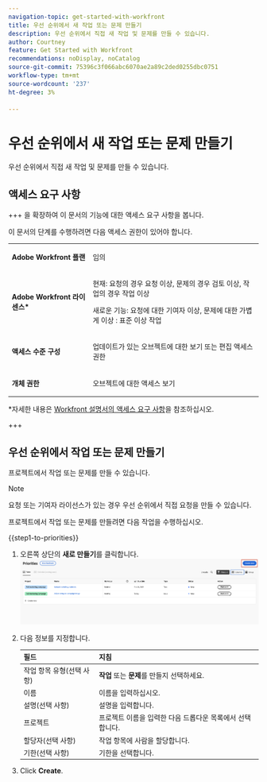 ```yaml
---
navigation-topic: get-started-with-workfront
title: 우선 순위에서 새 작업 또는 문제 만들기
description: 우선 순위에서 직접 새 작업 및 문제를 만들 수 있습니다.
author: Courtney
feature: Get Started with Workfront
recommendations: noDisplay, noCatalog
source-git-commit: 75396c3f066abc6070ae2a89c2ded0255dbc0751
workflow-type: tm+mt
source-wordcount: '237'
ht-degree: 3%

---
```



# 우선 순위에서 새 작업 또는 문제 만들기

우선 순위에서 직접 새 작업 및 문제를 만들 수 있습니다.

## 액세스 요구 사항

+++ 을 확장하여 이 문서의 기능에 대한 액세스 요구 사항을 봅니다.

이 문서의 단계를 수행하려면 다음 액세스 권한이 있어야 합니다.

<table style="table-layout:auto"> 
 <col> 
 </col> 
 <col> 
 </col> 
 <tbody> 
  <tr> 
   <td role="rowheader"><strong>Adobe Workfront 플랜</strong></td> 
   <td> <p>임의</p> </td> 
  </tr> 
  <tr> 
   <td role="rowheader"><strong>Adobe Workfront 라이센스*</strong></td> 
   <td> 
   <p>현재: 요청의 경우 요청 이상, 문제의 경우 검토 이상, 작업의 경우 작업 이상</p>
   <p>새로운 기능: 요청에 대한 기여자 이상, 문제에 대한 가볍게 이상 <!--and documents-->: 표준 이상 작업</p> 
   </td> 
  </tr> 
  <tr> 
   <td role="rowheader"><strong>액세스 수준 구성</strong></td> 
   <td> <p>업데이트가 있는 오브젝트에 대한 보기 또는 편집 액세스 권한</p></td> 
  </tr> 
  <tr> 
   <td role="rowheader"><strong>개체 권한</strong></td> 
   <td> <p>오브젝트에 대한 액세스 보기</p></td> 
  </tr> 
 </tbody> 
</table>

*자세한 내용은 [Workfront 설명서의 액세스 요구 사항](/help/quicksilver/administration-and-setup/add-users/access-levels-and-object-permissions/access-level-requirements-in-documentation.md)을 참조하십시오.

+++

## 우선 순위에서 작업 또는 문제 만들기

프로젝트에서 작업 또는 문제를 만들 수 있습니다.

>[!NOTE]
>
>요청 또는 기여자 라이선스가 있는 경우 우선 순위에서 직접 요청을 만들 수 있습니다.

프로젝트에서 작업 또는 문제를 만들려면 다음 작업을 수행하십시오.

{{step1-to-priorities}}

1. 오른쪽 상단의 **새로 만들기**를 클릭합니다.
   ![](assets/create-new.png)
1. 다음 정보를 지정합니다.

   | 필드 | 지침 |
   |---------------|-------------|
   | 작업 항목 유형(선택 사항) | **작업** 또는 **문제**&#x200B;를 만들지 선택하세요. |
   | 이름 | 이름을 입력하십시오. |
   | 설명(선택 사항) | 설명을 입력합니다. |
   | 프로젝트 | 프로젝트 이름을 입력한 다음 드롭다운 목록에서 선택합니다. |
   | 할당자(선택 사항) | 작업 항목에 사람을 할당합니다. |
   | 기한(선택 사항) | 기한을 선택합니다. |

1. Click **Create**.

